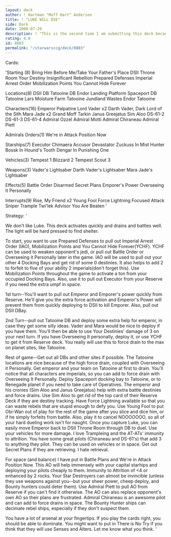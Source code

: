 ```yaml
---
layout: deck
author: ! Hartman "Moff Hart" Andersen
title: ! "LUKE WILL DIE"
side: Dark
date: 2000-07-29
description: ! "This is the second time I am submitting this deck because I didn't like my previous Title (too long)."
rating: 4.0
id: 8883
permalink: "/starwarsccg/deck/8883"
---
```

Cards: 

'Starting (8)
Bring Him Before Me/Take Your Father's Place
DSII Throne Room
Your Destiny
Insignificant Rebellion
Prepared Defenses
Imperial Arrest Order
Mobilization Points
You Cannot Hide Forever

Locations(8)
DSII DB
Tatooine DB
Endor Landing Platform
Spaceport DB
Tatooine Lars Moisture Farm
Tatooine Jundland Wastes
Endor
Tatooine

Characters(16)
Emperor Palpatine
Lord Vader x2
Darth Vader, Dark Lord of the Sith
Mara Jade x2
Grand Moff Tarkin
Janus Greejatus
Sim Aloo
DS-61-2
DS-61-3
DS-61-4
Admiral Ozzel
Admiral Motti
Admiral Chiraneau
Admiral Piett

Admirals Orders(1)
We're in Attack Position Now

Starships(7)
Executor
Chimaera
Accusor
Devastator
Zuckuss In Mist Hunter
Bossk In Hound's Tooth
Dengar In Punishing One

Vehicles(3)
Tempest 1
Blizzard 2
Tempest Scout 3

Weapons(3)
Vader's Lightsaber
Darth Vader's Lightsaber
Mara Jade's Lightsaber

Effects(5)
Battle Order
Disarmed
Secret Plans
Emporer's Power
Overseeing It Personally

Interrupts(9)
Rise, My Friend x2
Young Fool
Force Lightning
Focused Attack
Sniper
Trample
Twi'lek Advisor
You Are Beaten
'

Strategy: '

We don't like Luke. This deck activates quickly and drains and battles well. The light will be hard pressed to find shelter.

To start, you want to use Prepared Defenses to pull out Imperial Arrest Order (IAO), Mobilization Points and You Cannot Hide Forever(YCHF). YCHF can be used to weaken opponent's jedi, or pull out Battle Order or Overseeing it Personally later in the game. IAO will be used to pull out your other 4 Docking Bays and get rid of some 0 destinies. It also helps to add 2 to forfeit to five of your ability 2 imperials(don't forget this). Use Mobilization Points throughout the game to activate a ton from your occupied Docking Bays. Also, use it to pull out Executor from your Reserve if you need the extra umpf in space.

1st turn--You'll want to pull out Emperor and Emporer's power quickly from Reserve. He'll give you the extra force activation and Emperor's Power will prevent them from quickly deploying to DSII to kill Emporer. Also, pull out DSII DBay.

2nd Turn--pull out Tatooine DB and deploy some extra help for emperor, in case they get some silly ideas. Vader and Mara would be nice to deploy if you have them. You'll then be able to use Your Destinies' damage of 3 on your next turn. If you have Overseeing It personally, deploy it, or use YCHF to get it from Reserve deck. You really will use this to force drain to the max on planet sites, like Tatooine.

Rest of game--Get out all DBs and other sites if possible. The Tatooine locations are nice because of the high force drain, coupled with Overseeing it Personally. Get emperor and your team on Tatooine at first to drain. You'll notice that all characters are imperials, so you can add to force drain with Overseeing It Personally. Deploy Spaceport docking bay to Tatooine, or to Renegade planet if you need to take care of Operatives. The emperor and his cronies (Sim Aloo and Janus Greejatus) help with extra battle destinies and force drains. Use Sim Aloo to get rid of the top card of their Reserve Deck if they are destiny tracking. Have Force Lightning available so that you can waste rebels that are stupid enough to defy you. Use Young Fool to put Obi-Wan out of play for the rest of the game after you slice and dice him, or if he simply forfeits from battle. Also, play it to cancel NOOOOOOO, so all of your hard dueling work isn't for naught. Once you capture Luke, you can easily move Emperor back to DSII Throne Room through DB to duel. Use your vehicles for more damage. I love Trampleing and the AT-ATs' immunity to attrition. You have some great pilots (Chiraneau and DS-61's) that add 3 to anything they pilot. They can be used on vehicles or in space. Get out Secret Plans if they are retrieving. I hate retrieval.

For space (and balance) I have put in Battle Plans and We're in Attack Position Now. This AO will help immensely with your capital starhips and deploying your pilots cheaply to them. Immunity to Attrition of <4 or enhanced by 2 rocks. Your Star Destroyers can almost be invincible (unless they use weapons against you--but your sheer power, cheep deploy, and Bounty hunters could deter them). Use Admiral Piett to pull AO from Reserve if you can't find it otherwise. The AO can also replace opponent's own AO so their plans are frustrated. Admiral Chiraneau is an awesome pilot and can add to force drains in space. The Bounty Hunter ships can decimate rebel ships, especially if they don't suspect them.

You have a lot of arsenal at your fingertips. If you play the cards right, you should be able to dominate. You might want to put in There is No Try if you think that they will use Senses and Alters. Let me know what you think.
'
